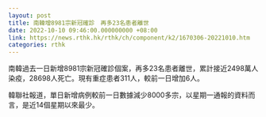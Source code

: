 ```yaml
---
layout: post
title: 南韓增8981宗新冠確診　再多23名患者離世
date: 2022-10-10 09:46:00.000000000 +08:00
link: https://news.rthk.hk/rthk/ch/component/k2/1670306-20221010.htm
categories: rthk
---
```


南韓過去一日新增8981宗新冠確診個案，再多23名患者離世，累計接近2498萬人染疫，28698人死亡。現有重症患者311人，較前一日增加6人。

韓聯社報道，單日新增病例較前一日數據減少8000多宗，以星期一通報的資料而言，是近14個星期以來最少。
